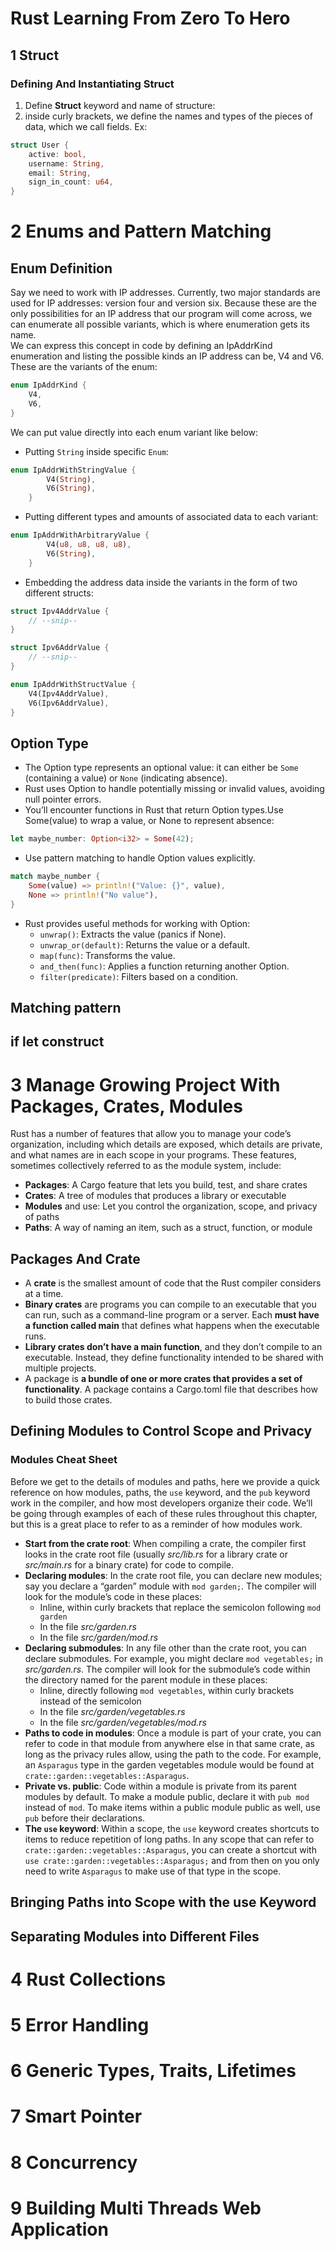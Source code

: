 # Rust Learning From Zero To Hero

## 1 Struct

### Defining And Instantiating Struct
1. Define **Struct** keyword and name of structure: 
2.  inside curly brackets, we define the names and types of the pieces of data, which we call fields.
Ex: 
```rust
struct User {
    active: bool,
    username: String,
    email: String,
    sign_in_count: u64,
}
```
# 2 Enums and Pattern Matching
## Enum Definition
Say we need to work with IP addresses. Currently, two major standards are used for IP addresses: version four and version six. Because these are the only possibilities for an IP address that our program will come across, we can enumerate all possible variants, which is where enumeration gets its name.<br>
We can express this concept in code by defining an IpAddrKind enumeration and listing the possible kinds an IP address can be, V4 and V6. These are the variants of the enum:
```rust
enum IpAddrKind {
    V4,
    V6,
}
```
We can put value directly into each enum variant like below: <br>
- Putting `String` inside specific `Enum`:
```rust
enum IpAddrWithStringValue {
        V4(String),
        V6(String),
    }
```

- Putting different types and amounts of associated data to each variant: <br>
```rust
enum IpAddrWithArbitraryValue {
        V4(u8, u8, u8, u8),
        V6(String),
    }
```
- Embedding the address data inside the variants in the form of two different structs: <br>
```rust
struct Ipv4AddrValue {
    // --snip--
}

struct Ipv6AddrValue {
    // --snip--
}

enum IpAddrWithStructValue {
    V4(Ipv4AddrValue),
    V6(Ipv6AddrValue),
}
```


## Option Type
- The Option type represents an optional value: it can either be `Some` (containing a value) or `None` (indicating absence).
- Rust uses Option to handle potentially missing or invalid values, avoiding null pointer errors.
- You’ll encounter functions in Rust that return Option types.Use Some(value) to wrap a value, or None to represent absence: <br>
```rust
let maybe_number: Option<i32> = Some(42);
```
- Use pattern matching to handle Option values explicitly.
```rust
match maybe_number {
    Some(value) => println!("Value: {}", value),
    None => println!("No value"),
}
```
- Rust provides useful methods for working with Option:
    -  `unwrap()`: Extracts the value (panics if None).
    -  `unwrap_or(default)`: Returns the value or a default.
    -  `map(func)`: Transforms the value.
    -  `and_then(func)`: Applies a function returning another Option.
    -  `filter(predicate)`: Filters based on a condition.
## Matching pattern
## if let construct

# 3 Manage Growing Project With Packages, Crates, Modules
Rust has a number of features that allow you to manage your code’s organization, including which details are exposed, which details are private, and what names are in each scope in your programs. These features, sometimes collectively referred to as the module system, include:

- **Packages**: A Cargo feature that lets you build, test, and share crates 
- **Crates**: A tree of modules that produces a library or executable
- **Modules** and use: Let you control the organization, scope, and privacy of paths
- **Paths**: A way of naming an item, such as a struct, function, or module
## Packages And Crate
- A **crate** is the smallest amount of code that the Rust compiler considers at a time.
- **Binary crates** are programs you can compile to an executable that you can run,
such as a command-line program or a server. Each **must have a function called main** that defines what happens when the executable runs.
- **Library crates don’t have a main function**, and they don’t compile to an executable. Instead,
they define functionality intended to be shared with multiple projects.
- A package is **a bundle of one or more crates that provides a set of functionality**.
A package contains a Cargo.toml file that describes how to build those crates.
## Defining Modules to Control Scope and Privacy
### Modules Cheat Sheet

Before we get to the details of modules and paths, here we provide a quick
reference on how modules, paths, the `use` keyword, and the `pub` keyword work
in the compiler, and how most developers organize their code. We’ll be going
through examples of each of these rules throughout this chapter, but this is a
great place to refer to as a reminder of how modules work.

- **Start from the crate root**: When compiling a crate, the compiler first
  looks in the crate root file (usually *src/lib.rs* for a library crate or
  *src/main.rs* for a binary crate) for code to compile.
- **Declaring modules**: In the crate root file, you can declare new modules;
  say you declare a “garden” module with `mod garden;`. The compiler will look
  for the module’s code in these places:
  - Inline, within curly brackets that replace the semicolon following `mod
    garden`
  - In the file *src/garden.rs*
  - In the file *src/garden/mod.rs*
- **Declaring submodules**: In any file other than the crate root, you can
  declare submodules. For example, you might declare `mod vegetables;` in
  *src/garden.rs*. The compiler will look for the submodule’s code within the
  directory named for the parent module in these places:
  - Inline, directly following `mod vegetables`, within curly brackets instead
    of the semicolon
  - In the file *src/garden/vegetables.rs*
  - In the file *src/garden/vegetables/mod.rs*
- **Paths to code in modules**: Once a module is part of your crate, you can
  refer to code in that module from anywhere else in that same crate, as long
  as the privacy rules allow, using the path to the code. For example, an
  `Asparagus` type in the garden vegetables module would be found at
  `crate::garden::vegetables::Asparagus`.
- **Private vs. public**: Code within a module is private from its parent
  modules by default. To make a module public, declare it with `pub mod`
  instead of `mod`. To make items within a public module public as well, use
  `pub` before their declarations.
- **The `use` keyword**: Within a scope, the `use` keyword creates shortcuts to
  items to reduce repetition of long paths. In any scope that can refer to
  `crate::garden::vegetables::Asparagus`, you can create a shortcut with `use
  crate::garden::vegetables::Asparagus;` and from then on you only need to
  write `Asparagus` to make use of that type in the scope.

## Bringing Paths into Scope with the use Keyword
## Separating Modules into Different Files



# 4 Rust Collections
# 5 Error Handling
# 6 Generic Types, Traits, Lifetimes
# 7 Smart Pointer
# 8 Concurrency
# 9 Building Multi Threads Web Application